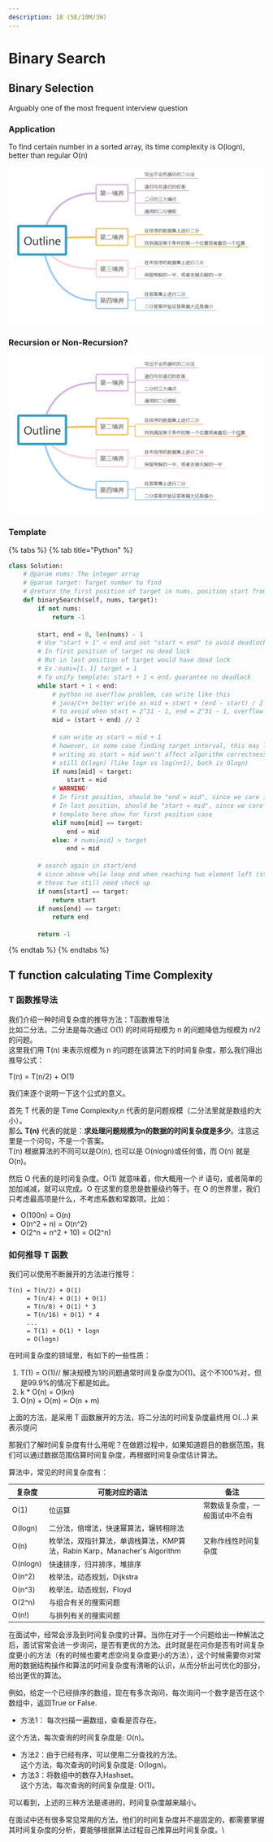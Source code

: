 ```yaml
---
description: 18 (5E/10M/3H)
---
```


# Binary Search

## Binary Selection&#x20;

Arguably one of the most frequent interview question

### Application

To find certain number in a sorted array, its time complexity is O(logn), better than regular O(n)

![](<../../.gitbook/assets/Screen Shot 2021-04-23 at 10.34.54 PM.png>)

### Recursion or Non-Recursion?

![](<../../.gitbook/assets/Screen Shot 2021-04-23 at 10.34.54 PM (1).png>)

### Template

{% tabs %}
{% tab title="Python" %}
```python
class Solution:
    # @param nums: The integer array
    # @param target: Target number to find
    # @return the first position of target in nums, position start from 0 
    def binarySearch(self, nums, target):
        if not nums:
            return -1

        start, end = 0, len(nums) - 1
        # Use "start + 1" < end and not "start < end" to avoid deadlock 
        # In first position of target no dead lock
        # But in last position of target would have dead lock
        # Ex：nums=[1，1] target = 1
        # To unify template: start + 1 < end，guarantee no deadlock 
        while start + 1 < end:
            # python no overflow problem, can write like this
            # java/C++ better write as mid = start + (end - start) / 2
            # to avoid when start = 2^31 - 1, end = 2^31 - 1, overflow happened
            mid = (start + end) // 2
         
            # can write as start = mid + 1
            # however, in some case finding target interval, this may lost some value
            # writing as start = mid won't affect algorithm correctness
            # still O(logn) (like logn vs log(n+1), both is Ologn)
            if nums[mid] < target:
                start = mid
            # WARNING!
            # In first position, should be "end = mid", since we care if there any target before mid
            # In last position, should be "start = mid", since we care if there any target after mid
            # template here show for first position case
            elif nums[mid] == target:
                end = mid
            else: # nums[mid] > target
                end = mid

        # search again in start/end
        # since above while loop end when reaching two element left (start + end)
        # these two still need check up 
        if nums[start] == target:
            return start
        if nums[end] == target:
            return end

        return -1
```
{% endtab %}
{% endtabs %}

## T function calculating Time Complexity

### T 函数推导法

我们介绍一种时间复杂度的推导方法：T函数推导法\
比如二分法。二分法是每次通过 O(1) 的时间将规模为 n 的问题降低为规模为 n/2的问题。\
这里我们用 T(n) 来表示规模为 n 的问题在该算法下的时间复杂度，那么我们得出推导公式：

T(n) = T(n/2) + O(1)

我们来逐个说明一下这个公式的意义。

首先 T 代表的是 Time Complexity,n 代表的是问题规模（二分法里就是数组的大小）。\
那么 **T(n)** 代表的就是：**求处理问题规模为n的数据的时间复杂度是多少**。注意这里是一个问句，不是一个答案。\
T(n) 根据算法的不同可以是O(n), 也可以是 O(nlogn)或任何值，而 O(n) 就是 O(n)。

然后 O 代表的是时间复杂度。O(1) 就意味着，你大概用一个 if 语句，或者简单的加加减减，就可以完成。O 在这里的意思是数量级约等于。在 O 的世界里，我们只考虑最高项是什么，不考虑系数和常数项。比如：

* O(100n) = O(n)
* O(n^2 + n) = O(n^2)
* O(2^n + n^2 + 10) = O(2^n)

### 如何推导 T 函数

我们可以使用不断展开的方法进行推导：

```
T(n) = T(n/2) + O(1)
     = T(n/4) + O(1) + O(1)
     = T(n/8) + O(1) * 3
     = T(n/16) + O(1) * 4
     ...
     = T(1) + O(1) * logn
     = O(logn)

```

在时间复杂度的领域里，有如下的一些性质：

1. T(1) = O(1)// 解决规模为1的问题通常时间复杂度为O(1)。这个不100%对，但是99.9%的情况下都是如此。
2. k \* O(n) = O(kn)
3. O(n) + O(m) = O(n + m)

上面的方法，是采用 T 函数展开的方法，将二分法的时间复杂度最终用 O(...) 来表示提问

那我们了解时间复杂度有什么用呢？在做题过程中，如果知道题目的数据范围，我们可以通过数据范围估算时间复杂度，再根据时间复杂度估计算法。

算法中，常见的时间复杂度有：

| 复杂度      | 可能对应的语法                                               | 备注              |
| -------- | ----------------------------------------------------- | --------------- |
| O(1)     | 位运算                                                   | 常数级复杂度，一般面试中不会有 |
| O(logn)  | 二分法，倍增法，快速幂算法，辗转相除法                                   |                 |
| O(n)     | 枚举法，双指针算法，单调栈算法，KMP算法，Rabin Karp，Manacher's Algorithm | 又称作线性时间复杂度      |
| O(nlogn) | 快速排序，归并排序，堆排序                                         |                 |
| O(n^2)   | 枚举法，动态规划，Dijkstra                                     |                 |
| O(n^3)   | 枚举法，动态规划，Floyd                                        |                 |
| O(2^n)   | 与组合有关的搜索问题                                            |                 |
| O(n!)    | 与排列有关的搜索问题                                            |                 |

在面试中，经常会涉及到时间复杂度的计算。当你在对于一个问题给出一种解法之后，面试官常会进一步询问，是否有更优的方法。此时就是在问你是否有时间复杂度更小的方法（有的时候也要考虑空间复杂度更小的方法），这个时候需要你对常用的数据结构操作和算法的时间复杂度有清晰的认识，从而分析出可优化的部分，给出更优的算法。

例如，给定一个已经排序的数组，现在有多次询问，每次询问一个数字是否在这个数组中，返回True or False.

* 方法1： 每次扫描一遍数组，查看是否存在。

这个方法，每次查询的时间复杂度是: O(n)。

* 方法2：由于已经有序，可以使用二分查找的方法。\
  这个方法，每次查询的时间复杂度是: O(logn)。
* 方法3：将数组中的数存入Hashset。\
  这个方法，每次查询的时间复杂度是: O(1)。

可以看到，上述的三种方法是递进的，时间复杂度越来越小。

在面试中还有很多常见常用的方法，他们的时间复杂度并不是固定的，都需要掌握其时间复杂度的分析，要能够根据算法过程自己推算出时间复杂度。\
